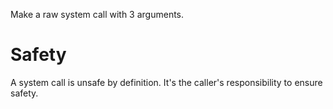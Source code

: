 Make a raw system call with 3 arguments.

# Safety

A system call is unsafe by definition.
It's the caller's responsibility to ensure safety.
